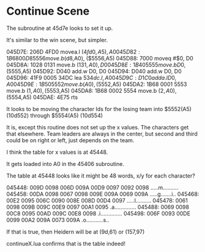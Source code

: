 # Continue Scene

The subroutine at 45d7e looks to set it up.

It's similar to the win scene, but simpler.

045D7E: 206D 4FD0 movea.l ($4fd0,A5), A0
045D82: 1B68 00D8 5556 move.b  ($d8,A0), ($5556,A5)
045D88: 7000 moveq #$0, D0
045D8A: 1028 0131 move.b ($131,A0), D0
045D8E: 1B40 5555 move.b D0, ($5555,A5)
045D92: D040 add.w D0, D0
045D94: D040 add.w D0, D0
045D96: 41F9 0005 34DC lea $534dc.l, A0
045D9C: D1C0 adda.l D0, A0
045D9E: 1B50 5552 move.b (A0), ($5552,A5)
045DA2: 1B68 0001 5553 move.b ($1,A0), ($5553,A5)
045DA8: 1B68 0002 5554 move.b ($2,A0), ($5554,A5)
045DAE: 4E75 rts

It looks to be moving the character Ids for the losing team into $5552(A5) (10d552) through $5554(A5) (10d554)

It is, except this routine does not set up the x values. The characters get that elsewhere. Team leaders are always in the center, but second and third could be on right or left, just depends on the team.

I think the table for x values is at 45448.

It gets loaded into A0 in the 45406 subroutine.

The table at 45448 looks like it might be 48 words, x/y for each character?

045448: 009D 0098 006D 009A 00D9 0097 0092 0098 .....m..........
045458: 00DA 0098 0067 0098 009E 009A 0069 009A .....g.......i..
045468: 00E2 0095 006C 0090 008E 008D 00D4 0097 .....l..........
045478: 0061 0098 009B 009C 00E9 0097 00A1 0095 .a..............
045488: 0069 0098 00C8 0095 00AD 009C 00E8 0098 .i..............
045498: 006F 0093 00DE 0099 00A2 009A 0073 009A .o...........s..

If that is true, then Heidern will be at (9d,61) or (157,97)

continueX.lua confirms that is the table indeed!

